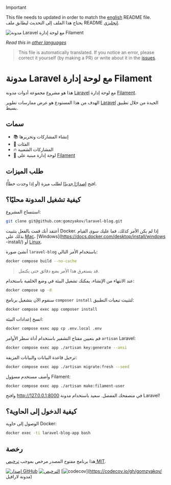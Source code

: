 >[!IMPORTANT]
>This file needs to updated in order to match the [english](/README.md) README file.  
>يحتاج هذا الملف إلى التحديث ليطابق ملف README [إنجليزي](/README.md).

![مدونة Laravel مع لوحة إدارة Filament](../docs/social-preview-en.png)

_Read this in [other languages](./Translations.md)_

>This file is automatically translated. If you notice an error, please correct it yourself (by making a PR) or write about it in the [issues](https://github.com/gomzyakov/laravel-blog/issues).

# مدونة Laravel مع لوحة إدارة Filament

هذا هو مشروع مجموعة أدوات مدونة [Laravel](https://laravel.com) مع لوحة إدارة [Filament](https://filamentphp.com).

الهدف من هذا المستودع هو عرض ممارسات تطوير [Laravel](https://laravel.com) الجيدة من خلال تطبيق بسيط.

## سمات

- 📚 إنشاء المشاركات وتحريرها
- 🥑 الفئات
- 🔥 المشاركات الشعبية
- 🎉 لوحة إدارة مبنية على [Filament](https://filamentphp.com)

## طلب الميزات

افتح [إصدارًا جديدًا](https://github.com/gomzyakov/laravel-blog/issues/new) لطلب ميزة (أو إذا وجدت خطأً).

## كيفية تشغيل المدونة محليًا؟

استنساخ المشروع:

```bash
git clone git@github.com:gomzyakov/laravel-blog.git
```

أعتقد أنك قمت بالفعل بتثبيت Docker. إذا لم يكن الأمر كذلك، فما عليك سوى القيام بذلك على [Mac](https://docs.docker.com/desktop/install/mac-install/)، [Windows](https://docs.docker.com/desktop/install/windows -install/) أو [Linux](https://docs.docker.com/desktop/install/linux-install/).

أنشئ صورة `laravel-blog` باستخدام الأمر التالي:

```bash
docker compose build --no-cache
```

>قد يستغرق هذا الأمر بضع دقائق حتى يكتمل.

عند الانتهاء من الإنشاء، يمكنك تشغيل البيئة في وضع الخلفية باستخدام:

```bash
docker compose up -d
```

سنقوم الآن بتشغيل برنامج `composer install` لتثبيت تبعيات التطبيق:

```bash
docker compose exec app composer install
```

انسخ إعدادات البيئة:

```bash
docker compose exec app cp .env.local .env
```

قم بتعيين مفتاح التشفير باستخدام أداة سطر الأوامر `artisan` Laravel:

```bash
docker compose exec app ./artisan key:generate --ansi
```

ترحيل قاعدة البيانات والبيانات المزيفة:

```bash
docker compose exec app ./artisan migrate:fresh --seed
```

وأضف مستخدم مسؤول Filament:

``` باش
docker compose exec app ./artisan make:filament-user
```

وافتح http://127.0.0.1:8000 في متصفحك المفضل. سعيد باستخدام مدونة Laravel!

## كيفية الدخول إلى الحاوية؟

الوصول إلى حاوية Docker:

```bash
docker exec -ti laravel-blog-app bash
```

## رخصة

هذا برنامج مفتوح المصدر مرخص بموجب [ترخيص MIT](https://github.com/gomzyakov/php-code-style/blob/main/LICENSE).


[![إصدار GitHub](https://img.shields.io/github/release/gomzyakov/laravel-blog.svg)](https://github.com/gomzyakov/laravel-blog/releases/latest)
[![الترخيص](https://img.shields.io/badge/License-MIT-green.svg)](https://github.com/gomzyakov/laravel-blog/blob/development/LICENSE)
[![codecov](https://codecov.io/gh/gomzyakov/laravel-blog/branch/main/graph/badge.svg?token=4CYTVMVUYV)](https://codecov.io/gh/gomzyakov/ مدونة لارافيل)
